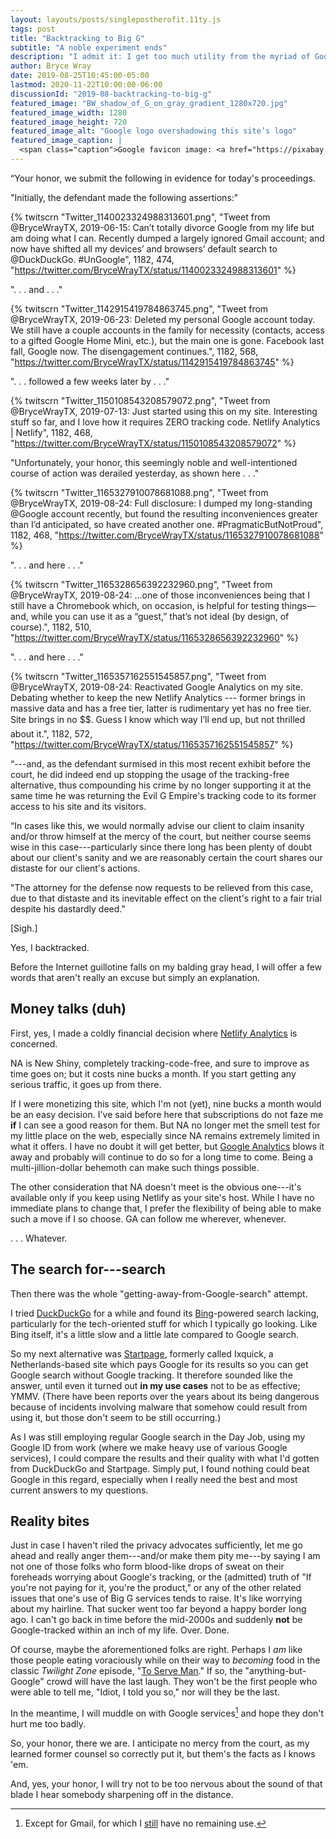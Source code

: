 ```yaml
---
layout: layouts/posts/singlepostherofit.11ty.js
tags: post
title: "Backtracking to Big G"
subtitle: "A noble experiment ends"
description: "I admit it: I get too much utility from the myriad of Google services to pass them up, my privacy be damned."
author: Bryce Wray
date: 2019-08-25T10:45:00-05:00
lastmod: 2020-11-22T10:00:00-06:00
discussionId: "2019-08-backtracking-to-big-g"
featured_image: "BW_shadow_of_G_on_gray_gradient_1280x720.jpg"
featured_image_width: 1280
featured_image_height: 720
featured_image_alt: "Google logo overshadowing this site’s logo"
featured_image_caption: |
  <span class="caption">Google favicon image: <a href="https://pixabay.com/users/WikimediaImages-1185597/?utm_source=link-attribution&amp;utm_medium=referral&amp;utm_campaign=image&amp;utm_content=1015752">WikimediaImages</a>; <a href="https://pixabay.com/?utm_source=link-attribution&amp;utm_medium=referral&amp;utm_campaign=image&amp;utm_content=1015752">Pixabay</a></span>
---
```


“Your honor, we submit the following in evidence for today's proceedings. 

"Initially, the defendant made the following assertions:"

{% twitscrn "Twitter_1140023324988313601.png", "Tweet from @BryceWrayTX, 2019-06-15: Can’t totally divorce Google from my life but am doing what I can. Recently dumped a largely ignored Gmail account; and now have shifted all my devices’ and browsers’ default search to @DuckDuckGo. #UnGoogle", 1182, 474, "https://twitter.com/BryceWrayTX/status/1140023324988313601" %}

".&nbsp;.&nbsp;. and .&nbsp;.&nbsp;."

{% twitscrn "Twitter_1142915419784863745.png", "Tweet from @BryceWrayTX, 2019-06-23: Deleted my personal Google account today. We still have a couple accounts in the family for necessity (contacts, access to a gifted Google Home Mini, etc.), but the main one is gone. Facebook last fall, Google now. The disengagement continues.", 1182, 568, "https://twitter.com/BryceWrayTX/status/1142915419784863745" %}

".&nbsp;.&nbsp;. followed a few weeks later by .&nbsp;.&nbsp;."

{% twitscrn "Twitter_1150108543208579072.png", "Tweet from @BryceWrayTX, 2019-07-13: Just started using this on my site. Interesting stuff so far, and I love how it requires ZERO tracking code. Netlify Analytics | Netlify", 1182, 468, "https://twitter.com/BryceWrayTX/status/1150108543208579072" %}

"Unfortunately, your honor, this seemingly noble and well-intentioned course of action was derailed yesterday, as shown here&nbsp;.&nbsp;.&nbsp;."

{% twitscrn "Twitter_1165327910078681088.png", "Tweet from @BryceWrayTX, 2019-08-24: Full disclosure: I dumped my long-standing @Google account recently, but found the resulting inconveniences greater than I’d anticipated, so have created another one. #PragmaticButNotProud", 1182, 468, "https://twitter.com/BryceWrayTX/status/1165327910078681088" %}

".&nbsp;.&nbsp;. and here .&nbsp;.&nbsp;."

{% twitscrn "Twitter_1165328656392232960.png", "Tweet from @BryceWrayTX, 2019-08-24: ...one of those inconveniences being that I still have a Chromebook which, on occasion, is helpful for testing things—and, while you can use it as a “guest,” that’s not ideal (by design, of course).", 1182, 510, "https://twitter.com/BryceWrayTX/status/1165328656392232960" %}

".&nbsp;.&nbsp;. and here .&nbsp;.&nbsp;."

{% twitscrn "Twitter_1165357162551545857.png", "Tweet from @BryceWrayTX, 2019-08-24: Reactivated Google Analytics on my site. Debating whether to keep the new Netlify Analytics --- former brings in massive data and has a free tier, latter is rudimentary yet has no free tier. Site brings in no $$. Guess I know which way I’ll end up, but not thrilled about it.", 1182, 572, "https://twitter.com/BryceWrayTX/status/1165357162551545857" %}

“---and, as the defendant surmised in this most recent exhibit before the court, he did indeed end up stopping the usage of the tracking-free alternative, thus compounding his crime by no longer supporting it at the same time he was returning the Evil G Empire's tracking code to its former access to his site and its visitors.

“In cases like this, we would normally advise our client to claim insanity and/or throw himself at the mercy of the court, but neither course seems wise in this case---particularly since there long has been plenty of doubt about our client's sanity and we are reasonably certain the court shares our distaste for our client's actions.

"The attorney for the defense now requests to be relieved from this case, due to that distaste and its inevitable effect on the client's right to a fair trial despite his dastardly deed."

\[Sigh.]

Yes, I backtracked.

Before the Internet guillotine falls on my balding gray head, I will offer a few words that aren't really an excuse but simply an explanation.

## Money talks (duh)

First, yes, I made a coldly financial decision where [Netlify Analytics](https://www.netlify.com/docs/analytics/) is concerned.

NA is New Shiny, completely tracking-code-free, and sure to improve as time goes on; but it costs nine bucks a month. If you start getting any serious traffic, it goes up from there.

If I were monetizing this site, which I'm not (yet), nine bucks a month would be an easy decision. I've said before here that subscriptions do not faze me **if** I can see a good reason for them. But NA no longer met the smell test for my little place on the web, especially since NA remains extremely limited in what it offers. I have no doubt it will get better, but [Google Analytics](https://marketingplatform.google.com/about/analytics/) blows it away and probably will continue to do so for a long time to come. Being a multi-jillion-dollar behemoth can make such things possible.

The other consideration that NA doesn't meet is the obvious one---it's available only if you keep using Netlify as your site's host. While I have no immediate plans to change that, I prefer the flexibility of being able to make such a move if I so choose. GA can follow me wherever, whenever.

.&nbsp;.&nbsp;. Whatever.

## The search for---search

Then there was the whole "getting-away-from-Google-search" attempt.

I tried [DuckDuckGo](https://duckduckgo.com) for a while and found its [Bing](https://bing.com)-powered search lacking, particularly for the tech-oriented stuff for which I typically go looking. Like Bing itself, it's a little slow and a little late compared to Google search.

So my next alternative was [Startpage](https://startpage.com), formerly called Ixquick, a Netherlands-based site which pays Google for its results so you can get Google search without Google tracking. It therefore sounded like the answer, until even it turned out **in my use cases** not to be as effective; YMMV. (There have been reports over the years about its being dangerous because of incidents involving malware that somehow could result from using it, but those don't seem to be still occurring.)

As I was still employing regular Google search in the Day Job, using my Google ID from work (where we make heavy use of various Google services), I could compare the results and their quality with what I'd gotten from DuckDuckGo and Startpage. Simply put, I found nothing could beat Google in this regard, especially when I really need the best and most current answers to my questions.

## Reality bites

Just in case I haven't riled the privacy advocates sufficiently, let me go ahead and really anger them---and/or make them pity me---by saying I am not one of those folks who form blood-like drops of sweat on their foreheads worrying about Google's tracking, or the (admitted) truth of "If you're not paying for it, you're the product," or any of the other related issues that one's use of Big G services tends to raise. It's like worrying about my hairline. That sucker went too far beyond a happy border long ago. I can't go back in time before the mid-2000s and suddenly **not** be Google-tracked within an inch of my life. Over. Done.

Of course, maybe the aforementioned folks are right. Perhaps I *am* like those people eating voraciously while on their way to *becoming* food in the classic *Twilight Zone* episode, "[To Serve Man](https://en.wikipedia.org/wiki/To_Serve_Man_(The_Twilight_Zone))." If so, the "anything-but-Google" crowd will have the last laugh. They won't be the first people who were able to tell me,  "Idiot, I told you so," nor will they be the last.

In the meantime, I will muddle on with Google services[^mail] and hope they don't hurt me too badly.

[^mail]: Except for Gmail, for which I [still](/posts/2019/05/the-holy-mail) have no remaining use.

So, your honor, there we are. I anticipate no mercy from the court, as my learned former counsel so correctly put it, but them's the facts as I knows 'em.

And, yes, your honor, I will try not to be too nervous about the sound of that blade I hear somebody sharpening off in the distance.